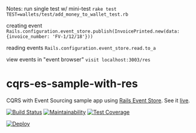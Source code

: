 Notes:
run single test w/ mini-test
`rake test TEST=wallets/test/add_money_to_wallet_test.rb`

creating event
`Rails.configuration.event_store.publish(InvoicePrinted.new(data: {invoice_number: 'FV-1/12/18'}))`

reading events
`Rails.configuration.event_store.read.to_a`

view events in "event browser"
`visit localhost:3003/res`


# cqrs-es-sample-with-res

CQRS with Event Sourcing sample app using [Rails Event Store](https://railseventstore.org). See it [live](https://cqrs-es-sample-with-res.herokuapp.com/).

[![Build Status](https://travis-ci.com/RailsEventStore/cqrs-es-sample-with-res.svg?branch=master)](https://travis-ci.com/RailsEventStore/cqrs-es-sample-with-res)
[![Maintainability](https://api.codeclimate.com/v1/badges/c444add86606b981e1fb/maintainability)](https://codeclimate.com/github/RailsEventStore/cqrs-es-sample-with-res/maintainability)
[![Test Coverage](https://api.codeclimate.com/v1/badges/c444add86606b981e1fb/test_coverage)](https://codeclimate.com/github/RailsEventStore/cqrs-es-sample-with-res/test_coverage)


[![Deploy](https://www.herokucdn.com/deploy/button.svg)](https://heroku.com/deploy)